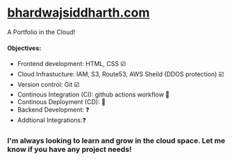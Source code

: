 # [bhardwajsiddharth.com](http://bhardwajsiddharth.com/)

A Portfolio in the Cloud!

#### Objectives:
* Frontend development: HTML, CSS ☑️
* Cloud Infrastucture:  IAM, S3, Route53, AWS Sheild (DDOS protection) ☑️
* Version control: Git ☑️
* Continous Integration (CI): github actions workflow :hammer:
* Continous Deployment (CD): :hammer: 
* Backend Development: ❓
* Addtional Integrations:❓

### I'm always looking to learn and grow in the cloud space. Let me know if you have any project needs! 
